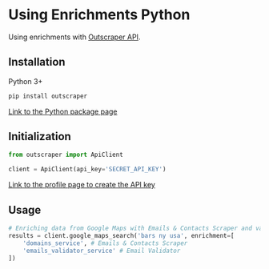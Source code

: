 # Using Enrichments Python

Using enrichments with [Outscraper API](https://app.outscraper.com/api-docs#tag/Google-Maps).

## Installation

Python 3+
```bash
pip install outscraper
```

[Link to the Python package page](https://pypi.org/project/outscraper/)

## Initialization
```python
from outscraper import ApiClient

client = ApiClient(api_key='SECRET_API_KEY')
```
[Link to the profile page to create the API key](https://app.outscraper.com/profile)

## Usage

```python
# Enriching data from Google Maps with Emails & Contacts Scraper and validating emails:
results = client.google_maps_search('bars ny usa', enrichment=[
    'domains_service', # Emails & Contacts Scraper
    'emails_validator_service' # Email Validator
])
```
